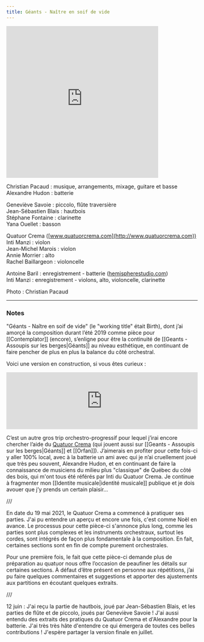 ```yaml
---
title: Géants - Naître en soif de vide
---
```


<iframe style="border: 0; width: 400px; height: 400px;" src="https://bandcamp.com/EmbeddedPlayer/track=3161861024/size=large/bgcol=333333/linkcol=ffffff/minimal=true/transparent=true/" seamless><a href="https://christianpacaud.bandcamp.com/track/g-ants-na-tre-en-soif-de-vide">Géants - Naître en soif de vide by Christian Pacaud</a></iframe>

Christian Pacaud : musique, arrangements, mixage, guitare et basse  
Alexandre Hudon : batterie  
  
Geneviève Savoie : piccolo, flûte traversière  
Jean-Sébastien Blais : hautbois  
Stéphane Fontaine : clarinette  
Yana Ouellet : basson  
  
Quatuor Crema ([www.quatuorcrema.com](http://www.quatuorcrema.com))  
Inti Manzi : violon  
Jean-Michel Marois : violon  
Annie Morrier : alto  
Rachel Baillargeon : violoncelle  
  
Antoine Baril : enregistrement - batterie ([hemispherestudio.com](https://hemispherestudio.com/))  
Inti Manzi : enregistrement - violons, alto, violoncelle, clarinette  
  
Photo : Christian Pacaud

<hr>

### Notes

"Géants - Naître en soif de vide" (le "working title" était Birth), dont j’ai amorçé la composition durant l’été 2019 comme pièce pour [[Contemplator]] (encore), s’enligne pour être la continuité de [[Geants - Assoupis sur les berges|Géants]] au niveau esthétique, en continuant de faire pencher de plus en plus la balance du côté orchestral.

Voici une version en construction, si vous êtes curieux :
<iframe width="100%" height="150" scrolling="no" frameborder="no" allow="autoplay" src="https://w.soundcloud.com/player/?url=https%3A//api.soundcloud.com/tracks/1044048688%3Fsecret_token%3Ds-0NJjwGXQYtq&amp;color=%236C717D&amp;auto_play=false&amp;hide_related=false&amp;show_comments=true&amp;show_user=true&amp;show_reposts=false&amp;show_teaser=true&amp;visual=true"></iframe>

C’est un autre gros trip orchestro-progressif pour lequel j’irai encore chercher l’aide du [Quatuor Crema](https://www.quatuorcrema.com/) (qui jouent aussi sur [[Geants - Assoupis sur les berges|Géants]] et [[Orfan]]). J’aimerais en profiter pour cette fois-ci y aller 100% local, avec à la batterie un ami avec qui je n’ai cruellement joué que très peu souvent, Alexandre Hudon, et en continuant de faire la connaissance de musiciens du milieu plus "classique" de Québec du côté des bois, qui m'ont tous été référés par Inti du Quatuor Crema. Je continue à fragmenter mon [[Identite musicale|identité musicale]] publique et je dois avouer que j’y prends un certain plaisir…

///

 En date du 19 mai 2021, le Quatuor Crema a commencé à pratiquer ses parties. J'ai pu entendre un aperçu et encore une fois, c'est comme Noël en avance. Le processus pour cette pièce-ci s'annonce plus long, comme les parties sont plus complexes et les instruments orchestraux, surtout les cordes, sont intégrés de façon plus fondamentale à la composition. En fait, certaines sections sont en fin de compte purement orchestrales.
 
 Pour une première fois, le fait que cette pièce-ci demande plus de préparation au quatuor nous offre l’occasion de peaufiner les détails sur certaines sections. À défaut d’être présent en personne aux répétitions, j’ai pu faire quelques commentaires et suggestions et apporter des ajustements aux partitions en écoutant quelques extraits.
 
 ///
 
 12 juin : J'ai reçu la partie de hautbois, joué par Jean-Sébastien Blais, et les parties de flûte et de piccolo, joués par Geneviève Savoie ! J'ai aussi entendu des extraits des pratiques du Quatuor Crema et d'Alexandre pour la batterie. J'ai très très hâte d'entendre ce qui émergera de toutes ces belles contributions ! J'espère partager la version finale en juillet.